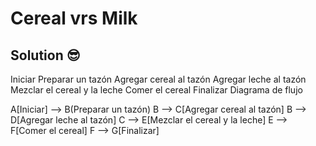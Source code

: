 # Cereal vrs Milk

## Solution 😎

Iniciar
Preparar un tazón
Agregar cereal al tazón
Agregar leche al tazón
Mezclar el cereal y la leche
Comer el cereal
Finalizar
Diagrama de flujo

A[Iniciar] --> B(Preparar un tazón)
B --> C[Agregar cereal al tazón]
B --> D[Agregar leche al tazón]
C --> E[Mezclar el cereal y la leche]
E --> F[Comer el cereal]
F --> G[Finalizar]

